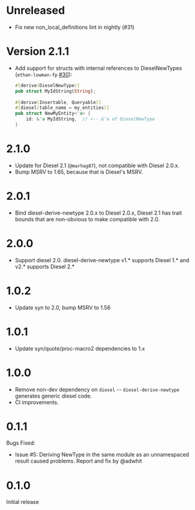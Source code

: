# Unreleased

* Fix new non_local_definitions lint in nightly (#31)

# Version 2.1.1

* Add support for structs with internal references to DieselNewTypes (`ethan-lowman-fp` [#30](https://github.com/quodlibetor/diesel-derive-newtype/pull/30)):

  ```rust
  #[derive(DieselNewType)]
  pub struct MyIdString(String); 
 
  #[derive(Insertable, Queryable)]
  #[diesel(table_name = my_entities)]
  pub struct NewMyEntity<'a> {
      id: &'a MyIdString,  // <-- &'a of DieselNewType
  }
  ```

# 2.1.0

* Update for Diesel 2.1 (`@marhag87`), not compatible with Diesel 2.0.x.
* Bump MSRV to 1.65, because that is Diesel's MSRV.

# 2.0.1

* Bind diesel-derive-newtype 2.0.x to Diesel 2.0.x, Diesel 2.1 has trait bounds that are
  non-obvious to make compatible with 2.0.

# 2.0.0

* Support diesel 2.0. diesel-derive-newtype v1.* supports Diesel 1.* and v2.* supports Diesel 2.*

# 1.0.2

* Update syn to 2.0, bump MSRV to 1.56

# 1.0.1

* Update syn/quote/proc-macro2 dependencies to 1.x

# 1.0.0

* Remove non-dev dependency on `diesel` -- `diesel-derive-newtype` generates generic diesel code.
* CI improvements.

# 0.1.1

Bugs Fixed:

* Issue #5: Deriving NewType in the same module as an unnamespaced result
  caused problems. Report and fix by @adwhit


# 0.1.0

Initial release

